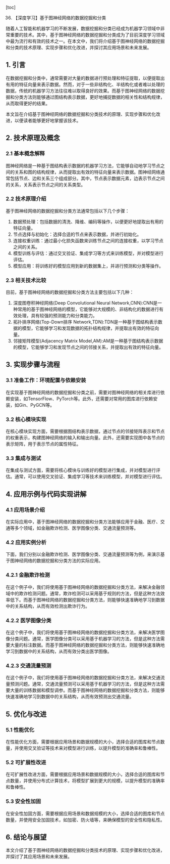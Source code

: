 
[toc]                    
                
                
36. 【深度学习】基于图神经网络的数据挖掘和分类

随着人工智能和机器学习的不断发展，数据挖掘和分类已经成为机器学习领域中非常重要的技术。其中，基于图神经网络的数据挖掘和分类成为了目前深度学习领域中最为流行和有效的技术之一。在本文中，我们将介绍基于图神经网络的数据挖掘和分类的技术原理、实现步骤和优化改进，并探讨其应用场景和未来发展。

## 1. 引言

在数据挖掘和分类中，通常需要对大量的数据进行预处理和特征提取，以便提取出有用的特征向量来表示数据。然而，对于一些非结构化、半结构化或者难以处理的数据，传统的机器学习方法往往难以取得良好的效果。而基于图神经网络的数据挖掘和分类方法则能够通过图结构表示数据，更好地捕捉数据的相关性和结构规律，从而取得更好的结果。

本文旨在介绍基于图神经网络的数据挖掘和分类技术的原理、实现步骤和优化改进，以便读者能够更好地掌握该技术。

## 2. 技术原理及概念

### 2.1 基本概念解释

图神经网络是一种基于图结构表示数据的机器学习方法，它能够自动地学习节点之间的关系和图的结构规律，从而提取出有效的特征向量来表示数据。图神经网络通常包括节点、边和关系三个组成部分。其中，节点表示数据元素，边表示节点之间的关系，关系表示节点之间的关系类型。

### 2.2 技术原理介绍

基于图神经网络的数据挖掘和分类方法通常包括以下几个步骤：

1. 数据预处理：包括数据的清洗、降维、编码等操作，以便更好地提取出有用的特征向量。
2. 节点选择与初始化：选择合适的节点来表示数据，并进行初始化。
3. 连接权重训练：通过最小化损失函数来训练节点之间的连接权重，以学习节点之间的关系。
4. 模型训练与评估：通过交叉验证、集成学习等方式来训练模型，并对模型进行评估。
5. 模型应用：将训练好的模型应用到新的数据集上，并进行预测和分类等操作。

### 2.3 相关技术比较

目前，基于图神经网络的数据挖掘和分类方法主要包括以下几种：

1. 深度图卷积神经网络(Deep Convolutional Neural Network,CNN):CNN是一种常用的基于图神经网络的模型，它能够对大规模的、非结构化的数据进行有效处理，具有较强的预测能力和分类能力。
2. 拓扑排序网络(Top-Down排序 Network,TDN):TDN是一种基于图结构表示数据的模型，它能够学习和发现数据的拓扑结构规律，并提取出有效的特征向量。
3. 邻接矩阵模型(Adjacency Matrix Model,AM):AM是一种基于图结构表示数据的模型，它能够学习和发现节点之间的邻接关系，并提取出有效的特征向量。


## 3. 实现步骤与流程

### 3.1 准备工作：环境配置与依赖安装

在实现基于图神经网络的数据挖掘和分类之前，需要对图神经网络的相关库进行依赖安装，如TensorFlow、PyTorch等。此外，还需要对常用的图库进行依赖安装，如Gin、PyGCN等。

### 3.2 核心模块实现

在核心模块实现方面，需要根据图结构表示数据，通过节点的邻接矩阵表示和节点的权重表示，构建图神经网络的输入和输出向量。此外，还需要实现图中各节点的表示矩阵，用于表示节点的属性特征。

### 3.3 集成与测试

在集成与测试方面，需要将核心模块与训练好的模型进行集成，并对模型进行评估。通常，可以使用交叉验证、集成学习等技术来训练模型，并对模型进行评估。

## 4. 应用示例与代码实现讲解

### 4.1 应用场景介绍

在实际应用中，基于图神经网络的数据挖掘和分类方法能够应用于金融、医疗、交通等多个领域，如金融欺诈检测、医学图像分类、交通流量预测等。

### 4.2 应用实例分析

下面，我们分别以金融欺诈检测、医学图像分类、交通流量预测等为例，来演示基于图神经网络的数据挖掘和分类方法的实际应用。

### 4.2.1 金融欺诈检测

在这个例子中，我们将使用基于图神经网络的数据挖掘和分类方法，来解决金融领域中的欺诈检测问题。通常，欺诈检测可以采用基于规则的方法，但是这种方法效率低下。而基于图神经网络的数据挖掘和分类方法，则能够快速准确地学习到数据中的关系结构，从而有效检测出欺诈行为。

### 4.2.2 医学图像分类

在这个例子中，我们将使用基于图神经网络的数据挖掘和分类方法，来解决医学图像分类问题。通常，医学图像分类可以采用基于机器学习的方法，但是这种方法需要大量的标注数据。而基于图神经网络的数据挖掘和分类方法，则能够快速准确地学习到数据中的关系结构，从而有效分类出医学图像。

### 4.2.3 交通流量预测

在这个例子中，我们将使用基于图神经网络的数据挖掘和分类方法，来解决交通流量预测问题。通常，交通流量预测可以采用基于机器学习的方法，但是这种方法需要大量的训练数据和模型调参。而基于图神经网络的数据挖掘和分类方法，则能够快速准确地学习到数据中的关系结构，从而有效预测出交通流量。

## 5. 优化与改进

### 5.1 性能优化

在性能优化方面，需要根据应用场景和数据规模的大小，选择合适的图库和节点数量，并使用交叉验证等技术来对模型进行训练，以提升模型的准确率和鲁棒性。

### 5.2 可扩展性改进

在可扩展性改进方面，需要根据应用场景和数据规模的大小，选择合适的图库和节点数量，并使用分布式计算技术，将模型扩展到更大的规模，以提升模型的准确率和鲁棒性。

### 5.3 安全性加固

在安全性加固方面，需要根据应用场景和数据规模的大小，选择合适的图库和节点数量，并使用安全加固技术，如加密、防火墙等，来确保模型的安全性和隐私性。

## 6. 结论与展望

本文介绍了基于图神经网络的数据挖掘和分类技术的原理、实现步骤和优化改进，并探讨了其应用场景和未来发展。

